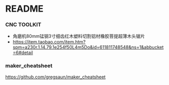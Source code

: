 # README

### CNC TOOLKIT

-  角磨机80mm锰钢3寸细齿红木塑料切割铝材橡胶菩提超薄木头锯片
  - https://item.taobao.com/item.htm?spm=a230r.1.14.79.1e254f50L4m5Do&id=611811748548&ns=1&abbucket=6#detail

### maker_cheatsheet
https://github.com/gregsaun/maker_cheatsheet